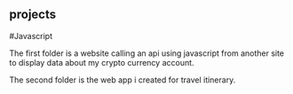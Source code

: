 ## projects

#Javascript 

The first folder is a website calling an api using javascript from another site to display data about my crypto currency account.

The second folder is the web app i created for travel itinerary.


